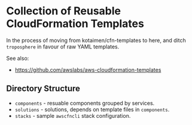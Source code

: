 # Collection of Reusable CloudFormation Templates

In the process of moving from kotaimen/cfn-templates to here, 
and ditch `troposphere` in favour of raw YAML templates.

See also:
 
 - https://github.com/awslabs/aws-cloudformation-templates
 

## Directory Structure

- `components` - resuable components grouped by services.
- `solutions` - solutions, depends on template files in `components`.
- `stacks` - sample `awscfncli` stack configuration.
